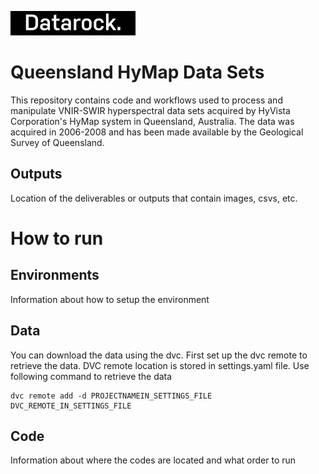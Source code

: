 ![Datarock](assets/datarock_logo_2_rect.jpeg)


# Queensland HyMap Data Sets

This repository contains code and workflows used to process and manipulate VNIR-SWIR hyperspectral data sets acquired by HyVista Corporation's HyMap system in Queensland, Australia. The data was acquired in 2006-2008 and has been made available by the Geological Survey of Queensland.

## Outputs

Location of the deliverables or outputs that contain images, csvs, etc. 

# How to run

## Environments

Information about how to setup the environment

## Data

You can download the data using the dvc. First set up the dvc remote to retrieve the data. DVC remote location is stored in settings.yaml file. Use following command to retrieve the data

``` 
dvc remote add -d PROJECTNAMEIN_SETTINGS_FILE DVC_REMOTE_IN_SETTINGS_FILE 
```

## Code 

Information about where the codes are located and what order to run